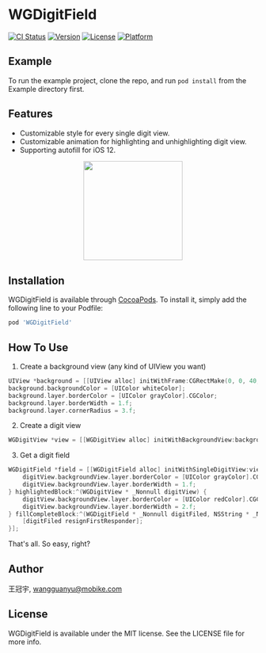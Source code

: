 # WGDigitField

[![CI Status](https://img.shields.io/travis/王冠宇/WGDigitField.svg?style=flat)](https://travis-ci.org/王冠宇/WGDigitField)
[![Version](https://img.shields.io/cocoapods/v/WGDigitField.svg?style=flat)](https://cocoapods.org/pods/WGDigitField)
[![License](https://img.shields.io/cocoapods/l/WGDigitField.svg?style=flat)](https://cocoapods.org/pods/WGDigitField)
[![Platform](https://img.shields.io/cocoapods/p/WGDigitField.svg?style=flat)](https://cocoapods.org/pods/WGDigitField)

## Example

To run the example project, clone the repo, and run `pod install` from the Example directory first.

## Features

* Customizable style for every single digit view.
* Customizable animation for highlighting and unhighlighting digit view. 
* Supporting autofill for iOS 12. 

<div align=center>
<img src=https://s1.ax1x.com/2018/10/19/iwvqAS.png width=200/>
</div>

## Installation

WGDigitField is available through [CocoaPods](https://cocoapods.org). To install
it, simply add the following line to your Podfile:

```ruby
pod 'WGDigitField'
```

## How To Use

1. Create a background view (any kind of UIView you want)
```objectivec
UIView *background = [[UIView alloc] initWithFrame:CGRectMake(0, 0, 40, 45)];
background.backgroundColor = [UIColor whiteColor];
background.layer.borderColor = [UIColor grayColor].CGColor;
background.layer.borderWidth = 1.f;
background.layer.cornerRadius = 3.f;
```

2. Create a digit view
```objectivec
WGDigitView *view = [[WGDigitView alloc] initWithBackgroundView:background digitFont:[UIFont systemFontOfSize:25.f] digitColor:[UIColor blackColor]];
```

3. Get a digit field
```objectivec
WGDigitField *field = [[WGDigitField alloc] initWithSingleDigitView:view numberOfDigits:6 leadSpacing:25.f tailSpacing:25.f weakenBlock:^(WGDigitView * _Nonnull digitView) {
    digitView.backgroundView.layer.borderColor = [UIColor grayColor].CGColor;
    digitView.backgroundView.layer.borderWidth = 1.f;
} highlightedBlock:^(WGDigitView * _Nonnull digitView) {
    digitView.backgroundView.layer.borderColor = [UIColor redColor].CGColor;
    digitView.backgroundView.layer.borderWidth = 2.f;
} fillCompleteBlock:^(WGDigitField * _Nonnull digitFiled, NSString * _Nonnull text) {
    [digitFiled resignFirstResponder];
}];
```

That's all. So easy, right?

## Author

王冠宇, wangguanyu@mobike.com

## License

WGDigitField is available under the MIT license. See the LICENSE file for more info.
